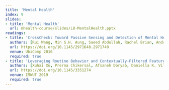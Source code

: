 ```yaml
---
title: 'Mental Health'
index: 9
slides:
- title: 'Mental Health'
  url: mhealth-course/slides/L8-MentalHealth.pptx
readings:
- title: 'CrossCheck: Toward Passive Sensing and Detection of Mental Health Changes in People with Schizophrenia'
  authors: [Rui Wang, Min S.H. Aung, Saeed Abdullah, Rachel Brian, Andrew T. Cambpell, Tanzeem Choudhury, Marta Hauser, John Kane, Michael Merrill, Emily A. Scherer, Vincent W.S. Tseng, Dror Ben-Zeev]
  url: https://doi.org/10.1145/2971648.2971740
  venue: UbiComp 2016
  required: true
- title: 'Leveraging Routine Behavior and Contextually-Filtered Features for Depression Detection among College Students'
  authors: [Xuhai Xu, Prerna Chikersal, Afsaneh Doryab, Daniella K. Villalba, Janine M. Dutcher, Michael J. Tumminia, Tim Althoff, Sheldon Cohen, Kasey G. Creswell, J. David Creswell, Jennifer Mankoff, Anind K. Dey]
  url: https://doi.org/10.1145/3351274
  venue: IMWUT 2019
  required: true
---
```

